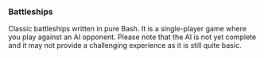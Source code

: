### Battleships
Classic battleships written in pure Bash. 
It is a single-player game where you play against an AI opponent. 
Please note that the AI is not yet complete and it may not provide a challenging experience as it is still quite basic.

